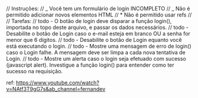 // Instruções:
// _ Você tem um formulário de login INCOMPLETO
// _ Não é permitido adicionar novos elementos HTML
// \* Não é permitido usar refs
//
// Tarefas:
// todo - O botão de login deve disparar a função login(), importada no topo deste arquivo, e passar os dados necessários.
// todo - Desabilite o botão de Login caso o e-mail esteja em branco OU a senha for menor que 6 dígitos.
// todo - Desabilite o botão de Login equanto você está executando o login.
// todo - Mostre uma mensagem de erro de login() caso o Login falhe. A mensagem deve ser limpa a cada nova tentativa de Login.
// todo - Mostre um alerta caso o login seja efetuado com sucesso (javascript alert). Investigue a função login() para entender como ter sucesso na requisição.

ref: https://www.youtube.com/watch?v=NAtf3T9gG7s&ab_channel=fernandev
